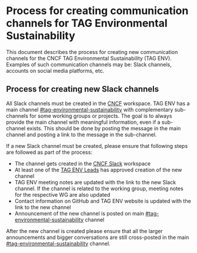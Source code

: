 # Process for creating communication channels for TAG Environmental Sustainability

This document describes the process for creating new communication channels for the CNCF TAG Environmental Sustainability (TAG ENV). Examples of such communication channels may be: Slack channels, accounts on social media platforms, etc.

## Process for creating new Slack channels

All Slack channels must be created in the [CNCF](https://slack.cncf.io) workspace. TAG ENV has a main channel [#tag-environmental-sustainability](https://cloud-native.slack.com/archives/C03F270PDU6) with complementary sub-channels for some working groups or projects. The goal is to always provide the main channel with meaningful information, even if a sub-channel exists. This should be done by posting the message in the main channel and posting a link to the message in the sub-channel.

If a new Slack channel must be created, please ensure that following steps are followed as part of the process:

* The channel gets created in the [CNCF Slack](https://slack.cncf.io) workspace
* At least one of the [TAG ENV Leads](https://github.com/cncf/tag-env-sustainability#tag-environmental-sustainability-co-chairs) has approved creation of the new channel
* TAG ENV meeting notes are updated with the link to the new Slack channel. If the channel is related to the working group, meeting notes for the respective WG are also updated
* Contact information on GitHub and TAG ENV website is updated with the link to the new channel
* Announcement of the new channel is posted on main [#tag-environmental-sustainability](https://cloud-native.slack.com/archives/C03F270PDU6) channel

After the new channel is created please ensure that all the larger announcements and bigger conversations are still cross-posted in the main [#tag-environmental-sustainability](https://cloud-native.slack.com/archives/C03F270PDU6) channel.
